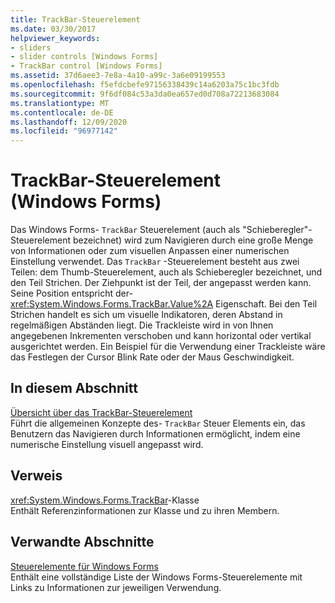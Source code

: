 ```yaml
---
title: TrackBar-Steuerelement
ms.date: 03/30/2017
helpviewer_keywords:
- sliders
- slider controls [Windows Forms]
- TrackBar control [Windows Forms]
ms.assetid: 37d6aee3-7e8a-4a10-a99c-3a6e09199553
ms.openlocfilehash: f5efdcbefe97156338439c14a6203a75c1bc3fdb
ms.sourcegitcommit: 9f6df084c53a3da0ea657ed0d708a72213683084
ms.translationtype: MT
ms.contentlocale: de-DE
ms.lasthandoff: 12/09/2020
ms.locfileid: "96977142"
---
```

# <a name="trackbar-control-windows-forms"></a>TrackBar-Steuerelement (Windows Forms)
Das Windows Forms- `TrackBar` Steuerelement (auch als "Schieberegler"-Steuerelement bezeichnet) wird zum Navigieren durch eine große Menge von Informationen oder zum visuellen Anpassen einer numerischen Einstellung verwendet. Das `TrackBar` -Steuerelement besteht aus zwei Teilen: dem Thumb-Steuerelement, auch als Schieberegler bezeichnet, und den Teil Strichen. Der Ziehpunkt ist der Teil, der angepasst werden kann. Seine Position entspricht der- <xref:System.Windows.Forms.TrackBar.Value%2A> Eigenschaft. Bei den Teil Strichen handelt es sich um visuelle Indikatoren, deren Abstand in regelmäßigen Abständen liegt. Die Trackleiste wird in von Ihnen angegebenen Inkrementen verschoben und kann horizontal oder vertikal ausgerichtet werden. Ein Beispiel für die Verwendung einer Trackleiste wäre das Festlegen der Cursor Blink Rate oder der Maus Geschwindigkeit.  
  
## <a name="in-this-section"></a>In diesem Abschnitt  
 [Übersicht über das TrackBar-Steuerelement](trackbar-control-overview-windows-forms.md)  
 Führt die allgemeinen Konzepte des- `TrackBar` Steuer Elements ein, das Benutzern das Navigieren durch Informationen ermöglicht, indem eine numerische Einstellung visuell angepasst wird.  
  
## <a name="reference"></a>Verweis  
 <xref:System.Windows.Forms.TrackBar>-Klasse  
 Enthält Referenzinformationen zur Klasse und zu ihren Membern.  
  
## <a name="related-sections"></a>Verwandte Abschnitte  
 [Steuerelemente für Windows Forms](controls-to-use-on-windows-forms.md)  
 Enthält eine vollständige Liste der Windows Forms-Steuerelemente mit Links zu Informationen zur jeweiligen Verwendung.
